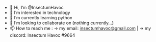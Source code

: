 - 👋 Hi, I’m @InsectumHavoc
- 👀 I’m interested in technology
- 🌱 I’m currently learning python
- 💞️ I’m looking to collaborate on (nothing currently...)
- 📫 How to reach me : -> my email: insectumhavoc@gmail.com | -> my discord: Insectum Havoc #9664

<!---
InsectumHavoc/InsectumHavoc is a ✨ special ✨ repository because its `README.md` (this file) appears on your GitHub profile.
You can click the Preview link to take a look at your changes.
--->
